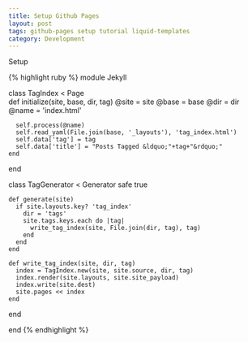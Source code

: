 ```yaml
---
title: Setup Github Pages
layout: post
tags: github-pages setup tutorial liquid-templates
category: Development
---
```

<p>Setup</p>

{% highlight ruby %}
module Jekyll
 
  class TagIndex < Page    
    def initialize(site, base, dir, tag)
      @site = site
      @base = base
      @dir = dir
      @name = 'index.html'
 
      self.process(@name)
      self.read_yaml(File.join(base, '_layouts'), 'tag_index.html')
      self.data['tag'] = tag
      self.data['title'] = "Posts Tagged &ldquo;"+tag+"&rdquo;"
    end
  end
 
  class TagGenerator < Generator
    safe true
    
    def generate(site)
      if site.layouts.key? 'tag_index'
        dir = 'tags'
        site.tags.keys.each do |tag|
          write_tag_index(site, File.join(dir, tag), tag)
        end
      end
    end
  
    def write_tag_index(site, dir, tag)
      index = TagIndex.new(site, site.source, dir, tag)
      index.render(site.layouts, site.site_payload)
      index.write(site.dest)
      site.pages << index
    end
  end
 
end
{% endhighlight %}